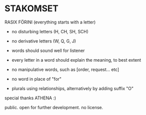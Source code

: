 # STAKOMSET
RASIX FÖRINI
(everything starts with a letter)

- no disturbing letters (H, CH, SH, SCH)
- no derivative letters (W, Q, G, J)
- words should sound well for listener

- every letter in a word should explain the meaning, to best extent
- no manipulative words, such as [order, request... etc]
- no word in place of "for"


- plurals using relationships, alternatively by adding suffix "O"



special thanks
ATHENA :)


public. open for further development. no license.